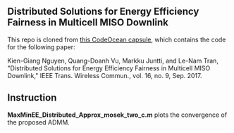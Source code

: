 ## Distributed Solutions for Energy Efficiency Fairness in Multicell MISO Downlink

This repo is cloned from [this CodeOcean capsule](https://codeocean.com/capsule/0960347/tree/v1), which contains the code for the following paper:

Kien-Giang Nguyen, Quang-Doanh Vu, Markku Juntti, and Le-Nam Tran, "Distributed Solutions for Energy Efficiency Fairness in Multicell MISO Downlink," IEEE Trans. Wireless Commun., vol. 16, no. 9, Sep. 2017.

## Instruction
**MaxMinEE_Distributed_Approx_mosek_two_c.m** plots the convergence of the proposed ADMM.
